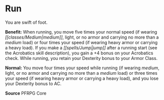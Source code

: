 ﻿---
cssclass: [feats]

---
# Run

You are swift of foot.

**Benefit:** When running, you move five times your normal speed (if wearing _[[classes/Medium|medium]]_, light, or no armor and carrying no more than a _medium_ load) or four times your speed (if wearing heavy armor or carrying a heavy load). If you make a _[[spells/Jump|jump]]_ after a running start (see the Acrobatics skill description), you gain a +4 bonus on your Acrobatics check. While running, you retain your Dexterity bonus to your Armor Class.

**Normal:** You move four times your speed while running (if wearing _medium_, light, or no armor and carrying no more than a _medium_ load) or three times your speed (if wearing heavy armor or carrying a heavy load), and you lose your Dexterity bonus to AC.

**Source** PFRPG Core